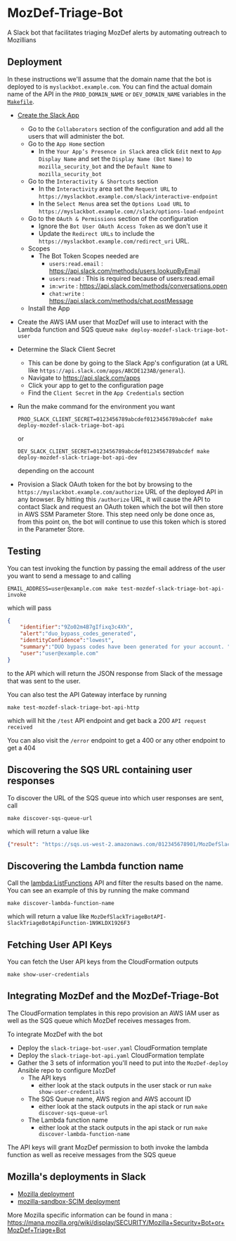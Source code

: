 # MozDef-Triage-Bot
A Slack bot that facilitates triaging MozDef alerts by automating outreach to Mozillians

## Deployment

In these instructions we'll assume that the domain name that the bot is deployed
to is `myslackbot.example.com`. You can find the actual domain name of the API in the
`PROD_DOMAIN_NAME` or `DEV_DOMAIN_NAME` variables in the [`Makefile`](Makefile). 

* [Create the Slack App](https://api.slack.com/apps?new_app=1)
  * Go to the `Collaborators` section of the configuration and add all the users
    that will administer the bot.
  * Go to the `App Home` section
    * In the `Your App’s Presence in Slack` area click `Edit` next to `App Display Name`
      and set the `Display Name (Bot Name)` to `mozilla_security_bot` and the `Default Name`
      to `mozilla_security_bot` 
  * Go to the `Interactivity & Shortcuts` section
    * In the `Interactivity` area set the `Request URL` to `https://myslackbot.example.com/slack/interactive-endpoint`
    * In the `Select Menus` area set the `Options Load URL` to `https://myslackbot.example.com//slack/options-load-endpoint`
  * Go to the `OAuth & Permissions` section of the configuration
    * Ignore the `Bot User OAuth Access Token` as we don't use it
    * Update the `Redirect URLs` to include the `https://myslackbot.example.com/redirect_uri`
      URL.
  * Scopes
    * The Bot Token Scopes needed are
      * `users:read.email` : https://api.slack.com/methods/users.lookupByEmail
      * `users:read` : This is required because of users:read.email
      * `im:write` : https://api.slack.com/methods/conversations.open
      * `chat:write` : https://api.slack.com/methods/chat.postMessage
  * Install the App
* Create the AWS IAM user that MozDef will use to interact with the Lambda function
  and SQS queue
  `make deploy-mozdef-slack-triage-bot-user`
* Determine the Slack Client Secret
  * This can be done by going to the Slack App's configuration (at a URL like
    `https://api.slack.com/apps/ABCDE123AB/general`).
  * Navigate to https://api.slack.com/apps
  * Click your app to get to the configuration page
  * Find the `Client Secret` in the `App Credentials` section
* Run the make command for the environment you want
    ```shell script
    PROD_SLACK_CLIENT_SECRET=0123456789abcdef0123456789abcdef make deploy-mozdef-slack-triage-bot-api
    ```
    
    or
    
    ```shell script
    DEV_SLACK_CLIENT_SECRET=0123456789abcdef0123456789abcdef make deploy-mozdef-slack-triage-bot-api-dev
    ```
    
    depending on the account
* Provision a Slack OAuth token for the bot by browsing to the 
  `https://myslackbot.example.com/authorize` URL of the deployed API in any 
  browser. 
  By hitting this `/authorize` URL, it will cause the API to contact Slack and
  request an OAuth token which the bot will then store in AWS SSM Parameter Store.
  This step need only be done once as, from this point on, the bot will continue
  to use this token which is stored in the Parameter Store.

## Testing

You can test invoking the function by passing the email address of the user
you want to send a message to and calling

```shell script
EMAIL_ADDRESS=user@example.com make test-mozdef-slack-triage-bot-api-invoke
```

which will pass

```json
{
    "identifier":"9Zo02m4B7gIfixq3c4Xh",
    "alert":"duo_bypass_codes_generated",
    "identityConfidence":"lowest",
    "summary":"DUO bypass codes have been generated for your account. ",
    "user":"user@example.com"
}
```

to the API which will return the JSON response from Slack of the message that
was sent to the user.

You can also test the API Gateway interface by running

```shell script
make test-mozdef-slack-triage-bot-api-http
```

which will hit the `/test` API endpoint and get back a 200 `API request received`

You can also visit the `/error` endpoint to get a 400 or any other endpoint to get a 404

## Discovering the SQS URL containing user responses

To discover the URL of the SQS queue into which user responses are sent, call

```shell script
make discover-sqs-queue-url 
```

which will return a value like

```json
{"result": "https://sqs.us-west-2.amazonaws.com/012345678901/MozDefSlackTriageBotAPI-SlackTriageBotMozDefQueue-ABCDEFGHIJKL"}
```

## Discovering the Lambda function name

Call the [lambda:ListFunctions](https://docs.aws.amazon.com/lambda/latest/dg/API_ListFunctions.html)
API and filter the results based on the name. You can see an example of this by
running the make command

```shell script
make discover-lambda-function-name 
```

which will return a value like `MozDefSlackTriageBotAPI-SlackTriageBotApiFunction-1N9KLDX1926F3`

## Fetching User API Keys

You can fetch the User API keys from the CloudFormation outputs

```shell script
make show-user-credentials
```

## Integrating MozDef and the MozDef-Triage-Bot

The CloudFormation templates in this repo provision an AWS IAM user as well as
the SQS queue which MozDef receives messages from.

To integrate MozDef with the bot
* Deploy the `slack-triage-bot-user.yaml` CloudFormation template
* Deploy the `slack-triage-bot-api.yaml` CloudFormation template
* Gather the 3 sets of information you'll need to put into the `MozDef-deploy`
  Ansible repo to configure MozDef
  * The API keys 
    * either look at the stack outputs in the user stack or run 
      `make show-user-credentials`
  * The SQS Queue name, AWS region and AWS account ID
    * either look at the stack outputs in the api stack or run 
      `make discover-sqs-queue-url`
  * The Lambda function name
     * either look at the stack outputs in the api stack or run 
       `make discover-lambda-function-name`
  
The API keys will grant MozDef permission to both invoke the lambda function
as well as receive messages from the SQS queue

## Mozilla's deployments in Slack

* [Mozilla deployment](https://api.slack.com/apps/AS6G90NUT/general)
* [mozilla-sandbox-SCIM deployment](https://api.slack.com/apps/AR6G404SH/general)

More Mozilla specific information can be found in mana : https://mana.mozilla.org/wiki/display/SECURITY/Mozilla+Security+Bot+or+MozDef+Triage+Bot
